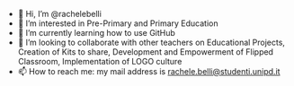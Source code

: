 - 👋 Hi, I’m @rachelebelli
- 👀 I’m interested in Pre-Primary and Primary Education
- 🌱 I’m currently learning how to use GitHub 
- 💞️ I’m looking to collaborate with other teachers on Educational Projects, Creation of Kits to share, Development and Empowerment of Flipped Classroom, Implementation of LOGO culture
- 📫 How to reach me: my mail address is rachele.belli@studenti.unipd.it

<!---
rachelebelli/rachelebelli is a ✨ special ✨ repository because its `README.md` (this file) appears on your GitHub profile.
You can click the Preview link to take a look at your changes.
--->
